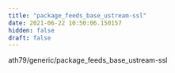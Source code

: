 ```yaml
---
title: "package_feeds_base_ustream-ssl"
date: 2021-06-22 10:50:06.150157
hidden: false
draft: false
---
```


ath79/generic/package_feeds_base_ustream-ssl

